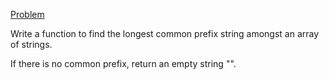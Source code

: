 [Problem](https://leetcode.com/problems/longest-common-prefix/description/)

Write a function to find the longest common prefix string amongst an array of strings.

If there is no common prefix, return an empty string "".
